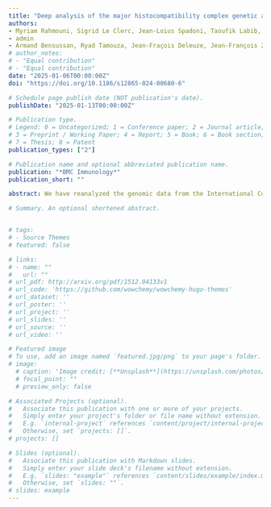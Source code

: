 ```yaml
---
title: "Deep analysis of the major histocompatibility complex genetic associations using covariate analysis and haploblocks unravels new mechanisms for the molecular etiology of Elite Control in AIDS"
authors:
- Myriam Rahmouni, Sigrid Le Clerc, Jean-Loius Spadoni, Taoufik Labib, Maxime Tison
- admin
- Armand Bensussan, Ryad Tamouza, Jean-Fraçois Deleuze, Jean-François Zagury
# author_notes:
# - "Equal contribution"
# - "Equal contribution"
date: "2025-01-06T00:00:00Z"
doi: "https://doi.org/10.1186/s12865-024-00680-6"

# Schedule page publish date (NOT publication's date).
publishDate: "2025-01-13T00:00:00Z"

# Publication type.
# Legend: 0 = Uncategorized; 1 = Conference paper; 2 = Journal article;
# 3 = Preprint / Working Paper; 4 = Report; 5 = Book; 6 = Book section;
# 7 = Thesis; 8 = Patent
publication_types: ["2"]

# Publication name and optional abbreviated publication name.
publication: "*BMC Immunology*"
publication_short: ""

abstract: We have reanalyzed the genomic data from the International Collaboration for the Genomics of HIV (ICGH), focusing on HIV-1 Elite Controllers (EC). A genome-wide association study (GWAS) was performed, comparing 543 HIV-1 EC individuals with 3,272 uninfected controls (CTR) of European ancestry. 8 million single nucleotide polymorphisms (SNPs) and HLA class I and class II gene alleles were imputed to compare EC and CTR. Two thousand six hundred twenty-six SNPs were associated with EC, all located within the Major Histocompatibility Complex (MHC) region. Stepwise regression analysis narrowed this list to 17 SNPs. In parallel, 22 HLA class I and II alleles were associated with EC. Through meticulous mapping of the LD between all identified signals and employing reciprocal covariate analyses, we delineated a final set of 6 independent SNPs and 3 HLA class I gene alleles that accounted for most of the associations observed with EC. Our study revealed the presence of cumulative haploblock effects (SNP rs9264942 contributing to the HLA-B57 01 effect) and that several HLA allele associations were in fact caused by SNPs in linkage disequilibrium (LD). Upon investigating SNPs in LD with the selected 6 SNPs and 3 HLA class I alleles for their impact on protein function (either damaging or differential expression), we identified several compelling mechanisms potentially explaining EC among which, a multi-action mechanism of HLA-B*57 01 involving MICA mutations and MICB differential expression overcoming the HIV-1 blockade of NK cell response, and overexpression of ZBTB12 with a possible anti-HIV-1 effect through HERV-K interference. A deleterious mutation in PPP1R18 favoring viral budding associated with rs1233396. Our results show that MHC influence on EC likely extends beyond traditional HLA class I or class II allele associations, encompassing other MHC SNPs with various biological impacts. They point to the key role of NK cells in preventing HIV-1 infection. Our analysis shows that HLA-B 57 01 is indeed associated with partially functional MICA/MICB proteins which could also explain this marker's involvement in other diseases such as psoriasis. More broadly, our findings suggest that within any HLA class I and II association in diseases, there may exist distinct causal SNPs within this crucial, gene-rich, and LD-rich MHC region.

# Summary. An optional shortened abstract.


# tags:
# - Source Themes
# featured: false

# links:
# - name: ""
#   url: ""
# url_pdf: http://arxiv.org/pdf/1512.04133v1
# url_code: 'https://github.com/wowchemy/wowchemy-hugo-themes'
# url_dataset: ''
# url_poster: ''
# url_project: ''
# url_slides: ''
# url_source: ''
# url_video: ''

# Featured image
# To use, add an image named `featured.jpg/png` to your page's folder. 
# image:
  # caption: 'Image credit: [**Unsplash**](https://unsplash.com/photos/jdD8gXaTZsc)'
  # focal_point: ""
  # preview_only: false

# Associated Projects (optional).
#   Associate this publication with one or more of your projects.
#   Simply enter your project's folder or file name without extension.
#   E.g. `internal-project` references `content/project/internal-project/index.md`.
#   Otherwise, set `projects: []`.
# projects: []

# Slides (optional).
#   Associate this publication with Markdown slides.
#   Simply enter your slide deck's filename without extension.
#   E.g. `slides: "example"` references `content/slides/example/index.md`.
#   Otherwise, set `slides: ""`.
# slides: example
---
```

